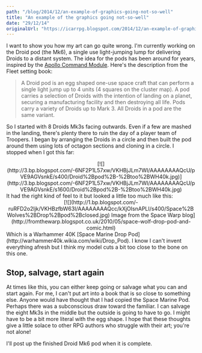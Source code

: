 ```yaml
---
path: "/blog/2014/12/an-example-of-graphics-going-not-so-well"
title: "An example of the graphics going not-so-well"
date: "29/12/14"
originalUrl: "https://icarrpg.blogspot.com/2014/12/an-example-of-graphics-going-not-so-well.html"
---
```

I want to show you how my art can go quite wrong. I'm currently working on the Droid pod (the Mk6), a single use light-jumping lump for delivering Droids to a distant system. The idea for the pods has been around for years, inspired by the [Apollo Command Module](http://en.wikipedia.org/wiki/Apollo_Command/Service_Module#Command_Module_.28CM.29). Here's the description from the Fleet setting book:  

> A Droid pod is an egg shaped one-use space craft that can perform a single light jump up to 4 units (4 squares on the cluster map). A pod carries a selection of Droids with the intention of landing on a planet, securing a manufacturing facility and then destroying all life. Pods carry a variety of Droids up to Mark 3. All Droids in a pod are the same variant.

 So I started with 8 Droids Mk3s facing outwards. Even if a few are mashed in the landing, there's plenty there to ruin the day of a player team of Troopers. I began by arranging the Droids in a circle and then built the pod around them using lots of octagon sections and cloning in a circle. I stopped when I got this far:  

<div class="separator" style="clear: both; text-align: center;">[![](http://3.bp.blogspot.com/-6NF2P1L57xw/VKHBjJLm7WI/AAAAAAAAQcU/pVE9AGVsnkE/s400/Droid%2Bpod%2B-%2Btoo%2BWH40k.jpg)](http://3.bp.blogspot.com/-6NF2P1L57xw/VKHBjJLm7WI/AAAAAAAAQcU/pVE9AGVsnkE/s1600/Droid%2Bpod%2B-%2Btoo%2BWH40k.jpg)</div>  
It had the right kind of feel to it but looked a little too much like this:  

<div class="separator" style="clear: both; text-align: center;">[![](http://1.bp.blogspot.com/-ruRFD2o2ljk/VKHBzfbW63I/AAAAAAAAQcc/kXjOIsnAPLI/s400/Space%2BWolves%2BDrop%2Bpod%2Bclosed.jpg)  
 Image from the Space Warp blog](http://fromthewarp.blogspot.co.uk/2010/05/space-wolf-drop-pod-and-comic.html)</div>  
 Which is a Warhammer 40K [Space Marine Drop Pod](http://warhammer40k.wikia.com/wiki/Drop_Pod). I know I can't invent everything afresh but I think my model cuts a bit too close to the bone on this one.  

## Stop, salvage, start again

At times like this, you can either keep going or salvage what you can and start again. For me, I can't put art into a book that is so close to something else. Anyone would have thought that I had copied the Space Marine Pod. Perhaps there was a subconscious draw toward the familiar. I can salvage the eight Mk3s in the middle but the outside is going to have to go. I might have to be a bit more literal with the egg shape. I hope that these thoughts give a little solace to other RPG authors who struggle with their art; you're not alone!  

I'll post up the finished Droid Mk6 pod when it is complete.
